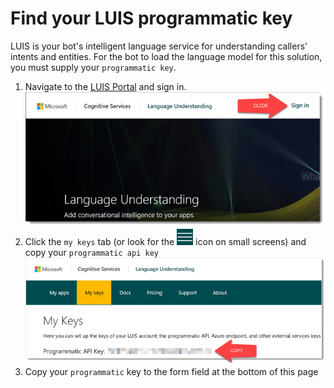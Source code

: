 # Find your LUIS programmatic key
LUIS is your bot's intelligent language service for understanding callers' intents and entities. For the bot to load the language model for this solution, you must supply your `programmatic key`.

1. Navigate to the [LUIS Portal][3] and sign in.  
![screenshot][IMG1]
1. Click the `my keys` tab (or look for the ![hamburger][IMG3] icon on small screens) and copy your `programmatic api key`  
![screenshot][IMG2]
1. Copy your `programmatic` key to the form field at the bottom of this page

[IMG1]: ../../assets/luis-key-01.png
[IMG2]: ../../assets/luis-key-02.png
[IMG3]: ../../assets/hamburger.png
[3]: https://www.luis.ai/home/keys